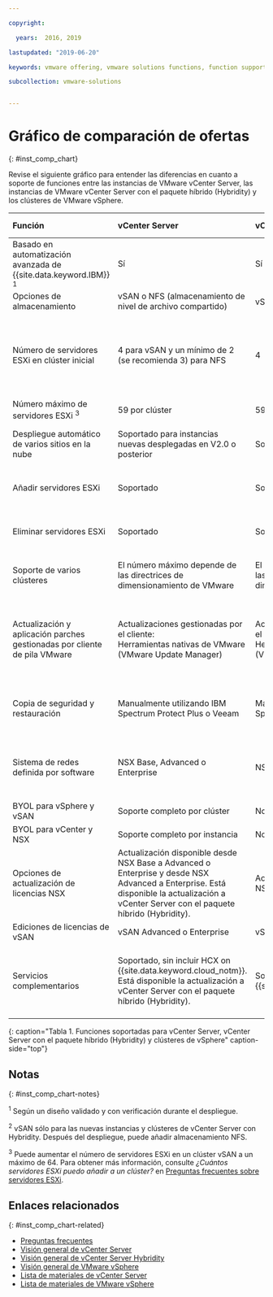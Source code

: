 ```yaml
---

copyright:

  years:  2016, 2019

lastupdated: "2019-06-20"

keywords: vmware offering, vmware solutions functions, function support

subcollection: vmware-solutions


---
```


# Gráfico de comparación de ofertas
{: #inst_comp_chart}

Revise el siguiente gráfico para entender las diferencias en cuanto a soporte de funciones entre las instancias de VMware vCenter Server, las instancias de VMware vCenter Server con el paquete híbrido (Hybridity) y los clústeres de VMware vSphere.

| Función | vCenter Server | vCenter Server with Hybridity | VMware vSphere |
|:--- |:--- |:--- |:--- |
| Basado en automatización avanzada de {{site.data.keyword.IBM}} <sup>1</sup> | Sí | Sí | No. Compilado y configurado automáticamente |
| Opciones de almacenamiento | vSAN o NFS (almacenamiento de nivel de archivo compartido) | vSAN o NFS <sup>2</sup> | vSAN o NFS |
| Número de servidores ESXi en clúster inicial | 4 para vSAN y un mínimo de 2 (se recomienda 3) para NFS | 4 | 1 para escalar un clúster existente, 4 para clúster vSAN nuevo y un mínimo de 3 para clúster nuevo con NFS |
| Número máximo de servidores ESXi <sup>3</sup> | 59 por clúster | 59 por clúster | 60 por clúster |
| Despliegue automático de varios sitios en la nube |Soportado para instancias nuevas desplegadas en V2.0 o posterior | Soportado | Soportado. Configuración automática no incluida. |
| Añadir servidores ESXi | Soportado | Soportado | Soportado. Configuración automática no incluida. |
| Eliminar servidores ESXi | Soportado | Soportado | Soportado. Configuración automática no incluida. |
| Soporte de varios clústeres | El número máximo depende de las directrices de dimensionamiento de VMware | El número máximo depende de las directrices de dimensionamiento de VMware | Soportado. Configuración automática no incluida. |
| Actualización y aplicación parches gestionadas por cliente de pila VMware | Actualizaciones gestionadas por el cliente:<br/>Herramientas nativas de VMware (VMware Update Manager) | Actualizaciones gestionadas por el cliente:<br/>Herramientas nativas de VMware (VMware Update Manager) | Actualizaciones gestionadas por el cliente:<br/>Herramientas nativas de VMware (VMware Update Manager) |
| Copia de seguridad y restauración | Manualmente utilizando IBM Spectrum Protect Plus o Veeam | Manualmente utilizando IBM Spectrum Protect Plus o Veeam | Solución de copia de seguridad y restauración no incluida |
| Sistema de redes definida por software | NSX Base, Advanced o Enterprise | NSX Advanced o Enterprise | NSX Standard, Base o Enterprise. Configuración automática no incluida. |
| BYOL para vSphere y vSAN | Soporte completo por clúster | No soportado | Soportado |
| BYOL para vCenter y NSX | Soporte completo por instancia | No soportado | Soportado |
| Opciones de actualización de licencias NSX | Actualización disponible desde NSX Base a Advanced o Enterprise y desde NSX Advanced a Enterprise. Está disponible la actualización a vCenter Server con el paquete híbrido (Hybridity). | Actualización disponible desde NSX Advanced a Enterprise  | Ninguna |
| Ediciones de licencias de vSAN | vSAN Advanced o Enterprise | vSAN Advanced o Enterprise | vSAN Advanced o Enterprise  |
| Servicios complementarios | Soportado, sin incluir HCX on {{site.data.keyword.cloud_notm}}. Está disponible la actualización a vCenter Server con el paquete híbrido (Hybridity). | Soportado, incluido HCX on {{site.data.keyword.cloud_notm}}. | No soportado por la automatización de esta solución, pero puede traer e instalar su propio software. |
{: caption="Tabla 1. Funciones soportadas para vCenter Server, vCenter Server con el paquete híbrido (Hybridity) y clústeres de vSphere" caption-side="top"}

## Notas
{: #inst_comp_chart-notes}

<sup>1</sup> Según un diseño validado y con verificación durante el despliegue.

<sup>2</sup> vSAN sólo para las nuevas instancias y clústeres de vCenter Server con Hybridity. Después del despliegue, puede añadir almacenamiento NFS.

<sup>3</sup> Puede aumentar el número de servidores ESXi en un clúster vSAN a un máximo de 64. Para obtener más información, consulte _¿Cuántos servidores ESXi puedo añadir a un clúster?_ en [Preguntas frecuentes sobre servidores ESXi](/docs/services/vmwaresolutions/vmonic?topic=vmware-solutions-faq_esxi).

## Enlaces relacionados
{: #inst_comp_chart-related}

* [Preguntas frecuentes](/docs/services/vmwaresolutions/vmonic?topic=vmware-solutions-faq)
* [Visión general de vCenter Server](/docs/services/vmwaresolutions/vcenter?topic=vmware-solutions-vc_vcenterserveroverview)
* [Visión general de vCenter Server Hybridity](/docs/services/vmwaresolutions/vcenter?topic=vmware-solutions-vc_hybrid_overview)
* [Visión general de VMware vSphere](/docs/services/vmwaresolutions/vsphere?topic=vmware-solutions-vs_vsphereclusteroverview)
* [Lista de materiales de vCenter Server](/docs/services/vmwaresolutions/vcenter?topic=vmware-solutions-vc_bom)
* [Lista de materiales de VMware vSphere](/docs/services/vmwaresolutions/vsphere?topic=vmware-solutions-vs_bom)
